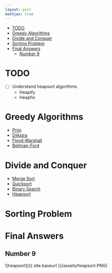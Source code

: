 ```yaml
---
layout: post
mathjax: true
---
```


- [TODO](#todo)
- [Greedy Algorithms](#greedy-algorithms)
- [Divide and Conquer](#divide-and-conquer)
- [Sorting Problem](#sorting-problem)
- [Final Answers](#final-answers)
    - [Number 9](#number-9)

# TODO

- [ ] Understand heapsort algorithms
    - Heapify
    - Heapfix

# Greedy Algorithms

- [Prim](graph-algorithms.md#prims-algorithm)
- [Dijkstra](graph-algorithms.md#dijkstras-algorithm)
- [Floyd-Warshall](graph-algorithms.md#floyd-warshall-algorithm)
- [Bellman-Ford](graph-algorithms.md#bellman-ford)

# Divide and Conquer

- [Merge Sort](sorting-algorithms.md#merge-sort)
- [Quicksort](sorting-algorithms.md#quicksort)
- [Binary Search](searching-algorithms.md#binary-search)
- [Heapsort](sorting-algorithms.md#heapsort)

# Sorting Problem

# Final Answers
## Number 9
![heapsort]({{ site.baseurl }}/assets/heapsort.PNG)
